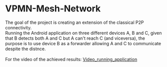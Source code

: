 # VPMN-Mesh-Network
The goal of the project is creating an extension of the classical P2P connectivity.</br>
Running the Android application on three different devices A, B and C, given that B detects both A and C but A can't reach C (and viceversa), the purpose is to use device B as a forwarder allowing A and C to communicate despite the distnce.</br> </br> 
For the video of the achieved results: [Video_running_application](https://drive.google.com/file/d/15jwawla2m5hWtdHJcBQLWGdEZlSiEXFN/view?usp=drivesdk)
